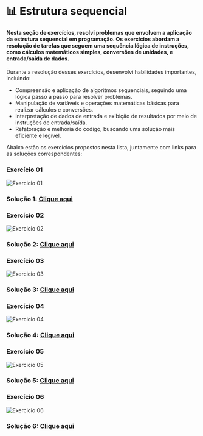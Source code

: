 # 📊 Estrutura sequencial

#### Nesta seção de exercícios, resolvi problemas que envolvem a aplicação da estrutura sequencial em programação. Os exercícios abordam a resolução de tarefas que seguem uma sequência lógica de instruções, como cálculos matemáticos simples, conversões de unidades, e entrada/saída de dados.

Durante a resolução desses exercícios, desenvolvi habilidades importantes, incluindo:
- Compreensão e aplicação de algoritmos sequenciais, seguindo uma lógica passo a passo para resolver problemas.
- Manipulação de variáveis e operações matemáticas básicas para realizar cálculos e conversões.
- Interpretação de dados de entrada e exibição de resultados por meio de instruções de entrada/saída.
- Refatoração e melhoria do código, buscando uma solução mais eficiente e legível.

Abaixo estão os exercícios propostos nesta lista, juntamente com links para as soluções correspondentes:

###  Exercício 01
<img src="1.png" alt="Exercicio 01">

### Solução 1: [Clique aqui](/Exercícios/Estrutura%20sequencial/src/exercicio01/Program.java)


###  Exercício 02
<img src="2.png" alt="Exercicio 02">

### Solução 2: [Clique aqui](/Exercícios/Estrutura%20sequencial/src/exercicio02/Program.java)


###  Exercício 03
<img src="3.png" alt="Exercicio 03">

### Solução 3: [Clique aqui](/Exercícios/Estrutura%20sequencial/src/exercicio03/Program.java)

###  Exercício 04
<img src="4.png" alt="Exercicio 04">

### Solução 4: [Clique aqui](/Exercícios/Estrutura%20sequencial/src/exercicio04/Program.java)

###  Exercício 05
<img src="5.png" alt="Exercicio 05">

### Solução 5: [Clique aqui](/Exercícios/Estrutura%20sequencial/src/exercicio05/Program.java)

###  Exercício 06
<img src="6.png" alt="Exercicio 06">

### Solução 6: [Clique aqui](/Exercícios/Estrutura%20sequencial/src/exercicio06/Program.java)
